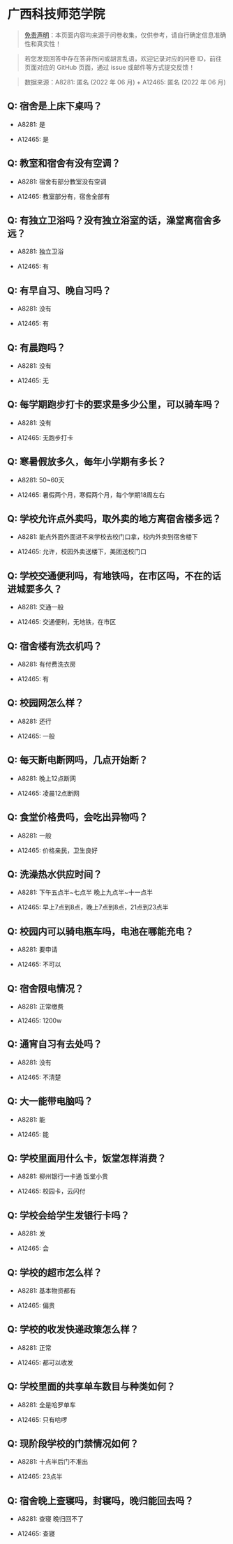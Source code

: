 # 广西科技师范学院

> [免责声明](https://colleges.chat/#_3)：本页面内容均来源于问卷收集，仅供参考，请自行确定信息准确性和真实性！

> 若您发现回答中存在答非所问或胡言乱语，欢迎记录对应的问卷 ID，前往页面对应的 GitHub 页面，通过 issue 或邮件等方式提交反馈！

> 数据来源：A8281: 匿名 (2022 年 06 月) + A12465: 匿名 (2022 年 06 月)

## Q: 宿舍是上床下桌吗？

- A8281: 是

- A12465: 是

## Q: 教室和宿舍有没有空调？

- A8281: 宿舍有部分教室没有空调

- A12465: 教室部分有，宿舍全部有

## Q: 有独立卫浴吗？没有独立浴室的话，澡堂离宿舍多远？

- A8281: 独立卫浴

- A12465: 有

## Q: 有早自习、晚自习吗？

- A8281: 没有

- A12465: 有

## Q: 有晨跑吗？

- A8281: 没有

- A12465: 无

## Q: 每学期跑步打卡的要求是多少公里，可以骑车吗？

- A8281: 没有

- A12465: 无跑步打卡

## Q: 寒暑假放多久，每年小学期有多长？

- A8281: 50\~60天

- A12465: 暑假两个月，寒假两个月，每个学期18周左右

## Q: 学校允许点外卖吗，取外卖的地方离宿舍楼多远？

- A8281: 能点外面外面进不来学校去校门口拿，校内外卖到宿舍楼下

- A12465: 允许，校园外卖送楼下，美团送校门口

## Q: 学校交通便利吗，有地铁吗，在市区吗，不在的话进城要多久？

- A8281: 交通一般

- A12465: 交通便利，无地铁，在市区

## Q: 宿舍楼有洗衣机吗？

- A8281: 有付费洗衣房

- A12465: 有

## Q: 校园网怎么样？

- A8281: 还行

- A12465: 一般

## Q: 每天断电断网吗，几点开始断？

- A8281: 晚上12点断网

- A12465: 凌晨12点断网

## Q: 食堂价格贵吗，会吃出异物吗？

- A8281: 一般

- A12465: 价格亲民，卫生良好

## Q: 洗澡热水供应时间？

- A8281: 下午五点半\~七点半 晚上九点半\~十一点半

- A12465: 早上7点到8点，晚上7点到8点，21点到23点半

## Q: 校园内可以骑电瓶车吗，电池在哪能充电？

- A8281: 要申请

- A12465: 不可以

## Q: 宿舍限电情况？

- A8281: 正常缴费

- A12465: 1200w

## Q: 通宵自习有去处吗？

- A8281: 没有

- A12465: 不清楚

## Q: 大一能带电脑吗？

- A8281: 能

- A12465: 能

## Q: 学校里面用什么卡，饭堂怎样消费？

- A8281: 柳州银行一卡通 饭堂小贵

- A12465: 校园卡，云闪付

## Q: 学校会给学生发银行卡吗？

- A8281: 发

- A12465: 会

## Q: 学校的超市怎么样？

- A8281: 基本物资都有

- A12465: 偏贵

## Q: 学校的收发快递政策怎么样？

- A8281: 正常

- A12465: 都可以收发

## Q: 学校里面的共享单车数目与种类如何？

- A8281: 全是哈罗单车

- A12465: 只有哈啰

## Q: 现阶段学校的门禁情况如何？

- A8281: 十点半后门不准出

- A12465: 23点半

## Q: 宿舍晚上查寝吗，封寝吗，晚归能回去吗？

- A8281: 查寝 晚归回不了

- A12465: 查寝

